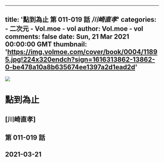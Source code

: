 
---
title: '點到為止 第 011-019 話 _川崎直孝_'
categories: 
    - 二次元
    - Vol.moe - vol
author: Vol.moe - vol
comments: false
date: Sun, 21 Mar 2021 00:00:00 GMT
thumbnail: 'https://img.volmoe.com/cover/book/0004/11895.jpg!224x320endch?sign=1616313862-13862-0-be478a10a8b635674ee1397a2d1ead2d'
---

<div>   
<img src="https://img.volmoe.com/cover/book/0004/11895.jpg!224x320endch?sign=1616313862-13862-0-be478a10a8b635674ee1397a2d1ead2d" referrerpolicy="no-referrer">
            <h1>點到為止</h1>
            <h2>[川崎直孝]</h2>
            <h2>第 011-019 話</h2>
            <h2>2021-03-21</h2>  
</div>
            